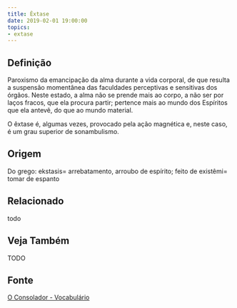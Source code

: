 ```yaml
---
title: Êxtase
date: 2019-02-01 19:00:00
topics:
- extase
---
```


## Definição
Paroxismo da emancipação da alma durante a vida corporal, de que resulta a
suspensão momentânea das faculdades perceptivas e sensitivas dos órgãos. Neste
estado, a alma não se prende mais ao corpo, a não ser por laços fracos, que ela
procura partir; pertence mais ao mundo dos Espíritos que ela antevê, do que ao
mundo material.

O êxtase é, algumas vezes, provocado pela ação magnética e, neste caso, é um
grau superior de sonambulismo.

## Origem
Do grego: ekstasis= arrebatamento, arroubo de espírito; feito de existêmi= tomar de espanto

## Relacionado
todo

## Veja Também
TODO

## Fonte
[O Consolador - Vocabulário](http://www.oconsolador.com.br/linkfixo/vocabulario/principal.html)


